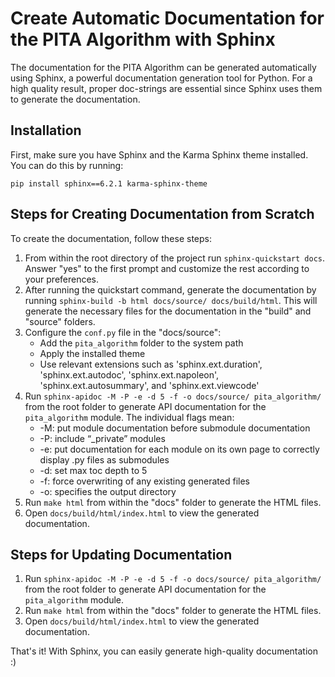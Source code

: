 # Create Automatic Documentation for the PITA Algorithm with Sphinx

The documentation for the PITA Algorithm can be generated automatically using Sphinx, a powerful documentation generation tool for Python. For a high quality result, proper doc-strings are essential since Sphinx uses them to generate the documentation.

## Installation

First, make sure you have Sphinx and the Karma Sphinx theme installed. You can do this by running:

`pip install sphinx==6.2.1 karma-sphinx-theme`


## Steps for Creating Documentation from Scratch

To create the documentation, follow these steps:

1. From within the root directory of the project run `sphinx-quickstart docs`. Answer "yes" to the first prompt and customize the rest according to your preferences.
2. After running the quickstart command, generate the documentation by running `sphinx-build -b html docs/source/ docs/build/html`. This will generate the necessary files for the documentation in the "build" and "source" folders.
3. Configure the `conf.py` file in the "docs/source":
    - Add the `pita_algorithm` folder to the system path
    - Apply the installed theme
    - Use relevant extensions such as 'sphinx.ext.duration', 'sphinx.ext.autodoc', 'sphinx.ext.napoleon', 'sphinx.ext.autosummary', and 'sphinx.ext.viewcode'
4. Run `sphinx-apidoc -M -P -e -d 5 -f -o docs/source/ pita_algorithm/` from the root folder to generate API documentation for the `pita_algorithm` module. The individual flags mean: 
    - -M: put module documentation before submodule documentation
    - -P: include “_private” modules
    - -e: put documentation for each module on its own page to correctly display .py files as submodules
    - -d: set max toc depth to 5
    - -f: force overwriting of any existing generated files
    - -o: specifies the output directory
5. Run `make html` from within the "docs" folder to generate the HTML files.
6. Open `docs/build/html/index.html` to view the generated documentation.

## Steps for Updating Documentation
1. Run `sphinx-apidoc -M -P -e -d 5 -f -o docs/source/ pita_algorithm/` from the root folder to generate API documentation for the `pita_algorithm` module.
2. Run `make html` from within the "docs" folder to generate the HTML files.
3. Open `docs/build/html/index.html` to view the generated documentation.

That's it! With Sphinx, you can easily generate high-quality documentation :)
